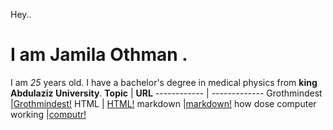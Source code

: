 Hey.. 
# I am Jamila Othman .
 I am *25* years old.
 I have a bachelor's degree in medical physics from **king Abdulaziz University**.
**Topic** | **URL**
------------ | -------------
Grothmindest    |[Grothmindest!](https://github.com/JamilaOthman/reading-notes/blob/main/growthmindst.md)
HTML           | [HTML!](https://github.com/JamilaOthman/reading-notes/blob/main/HTML.md)
markdown        |[markdown!](https://github.com/JamilaOthman/reading-notes/blob/main/markdown.md)
how dose computer working |[computr!](https://github.com/JamilaOthman/reading-notes/blob/main/computer)
